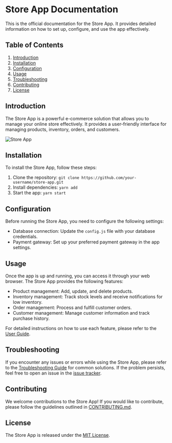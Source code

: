# Store App Documentation

This is the official documentation for the Store App. It provides detailed information on how to set up, configure, and use the app effectively.

## Table of Contents

1. [Introduction](#introduction)
2. [Installation](#installation)
3. [Configuration](#configuration)
4. [Usage](#usage)
5. [Troubleshooting](#troubleshooting)
6. [Contributing](#contributing)
7. [License](#license)

## Introduction

The Store App is a powerful e-commerce solution that allows you to manage your online store effectively. It provides a user-friendly interface for managing products, inventory, orders, and customers.

![Store App](/pexels-andrea-piacquadio-3775120.jpg)

## Installation

To install the Store App, follow these steps:

1. Clone the repository: `git clone https://github.com/your-username/store-app.git`
2. Install dependencies: `yarn add`
3. Start the app: `yarn start`

## Configuration

Before running the Store App, you need to configure the following settings:

- Database connection: Update the `config.js` file with your database credentials.
- Payment gateway: Set up your preferred payment gateway in the app settings.

## Usage

Once the app is up and running, you can access it through your web browser. The Store App provides the following features:

- Product management: Add, update, and delete products.
- Inventory management: Track stock levels and receive notifications for low inventory.
- Order management: Process and fulfill customer orders.
- Customer management: Manage customer information and track purchase history.

For detailed instructions on how to use each feature, please refer to the [User Guide](docs/user-guide.md).

## Troubleshooting

If you encounter any issues or errors while using the Store App, please refer to the [Troubleshooting Guide](docs/troubleshooting.md) for common solutions. If the problem persists, feel free to open an issue in the [issue tracker](https://github.com/your-username/store-app/issues).

## Contributing

We welcome contributions to the Store App! If you would like to contribute, please follow the guidelines outlined in [CONTRIBUTING.md](CONTRIBUTING.md). 

## License

The Store App is released under the [MIT License](LICENSE).
